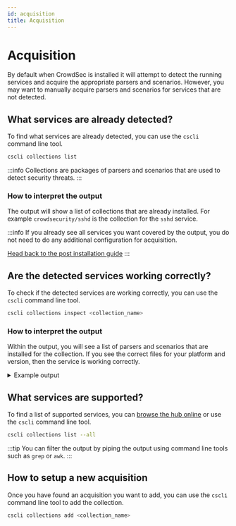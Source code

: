```yaml
---
id: acquisition
title: Acquisition
---
```


# Acquisition

By default when CrowdSec is installed it will attempt to detect the running services and acquire the appropriate parsers and scenarios. However, you may want to manually acquire parsers and scenarios for services that are not detected.

## What services are already detected?

To find what services are already detected, you can use the `cscli` command line tool.

```bash
cscli collections list
```

:::info
Collections are packages of parsers and scenarios that are used to detect security threats.
:::

### How to interpret the output

The output will show a list of collections that are already installed. For example `crowdsecurity/sshd` is the collection for the `sshd` service.

:::info
If you already see all services you want covered by the output, you do not need to do any additional configuration for acquisition.

[Head back to the post installation guide](/getting_started/next_steps.md)
:::

## Are the detected services working correctly?

To check if the detected services are working correctly, you can use the `cscli` command line tool.

```bash
cscli collections inspect <collection_name>
```

### How to interpret the output

Within the output, you will see a list of parsers and scenarios that are installed for the collection. If you see the correct files for your platform and version, then the service is working correctly.

<details>

<summary>Example output</summary>

```bash
type: collections
name: crowdsecurity/iptables
file_name: iptables.yaml
description: 'iptables support : logs and port-scans detection scenarios'
author: crowdsecurity
path: collections/crowdsecurity/iptables.yaml
version: "0.2"
parsers:
- crowdsecurity/iptables-logs
scenarios:
- crowdsecurity/iptables-scan-multi_ports
contexts:
- crowdsecurity/firewall_base
local_path: /etc/crowdsec/collections/iptables.yaml
local_version: "0.2"
local_hash: d59e4198c2b88cccb6f9da9f9375348a1835d7f5a933d7452693ad0321ef1282
installed: true
downloaded: true
uptodate: true
tainted: false
belongs_to_collections:
- crowdsecurity/unifi
local: false

Current metrics:

- (Parser) crowdsecurity/iptables-logs:
╭────────────────────────┬──────┬────────┬──────────╮
│        Parsers         │ Hits │ Parsed │ Unparsed │
├────────────────────────┼──────┼────────┼──────────┤
│ file:/var/log/kern.log │ 45   │ 45     │ 0        │
├────────────────────────┼──────┼────────┼──────────┤
│ file:/var/log/syslog   │ 45   │ 45     │ 0        │
╰────────────────────────┴──────┴────────┴──────────╯

- (Scenario) crowdsecurity/iptables-scan-multi_ports:
╭───────────────┬───────────┬──────────────┬────────┬─────────╮
│ Current Count │ Overflows │ Instantiated │ Poured │ Expired │
├───────────────┼───────────┼──────────────┼────────┼─────────┤
│ 0             │ 0         │ 38           │ 38     │ 38      │
╰───────────────┴───────────┴──────────────┴────────┴─────────╯
```

</details>

## What services are supported?

To find a list of supported services, you can [browse the hub online](https://hub.crowdsec.net/) or use the `cscli` command line tool.

```bash
cscli collections list --all
```

:::tip
You can filter the output by piping the output using command line tools such as `grep` or `awk`.
:::

## How to setup a new acquisition

Once you have found an acquisition you want to add, you can use the `cscli` command line tool to add the collection.

```bash
cscli collections add <collection_name>
```
